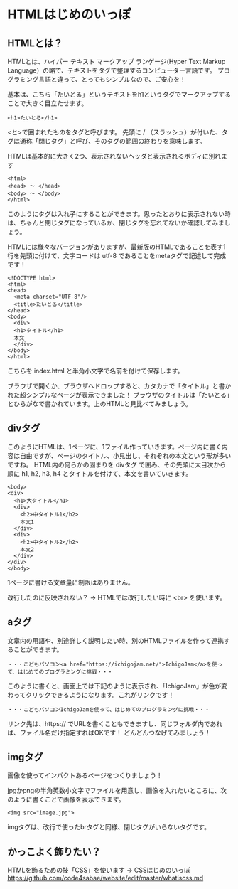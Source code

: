 # HTMLはじめのいっぽ

## HTMLとは？

HTMLとは、ハイパー テキスト マークアップ ランゲージ(Hyper Text Markup Language）の略で、テキストをタグで整理するコンピューター言語です。
プログラミング言語と違って、とってもシンプルなので、ご安心を！

基本は、こちら「たいとる」というテキストをh1というタグでマークアップすることで大きく目立たせます。
```
<h1>たいとる</h1>
```
&lt;と&gt;で囲まれたものをタグと呼びます。
先頭に / （スラッシュ）が付いた、タグは通称「閉じタグ」と呼び、そのタグの範囲の終わりを意味します。

HTMLは基本的に大きく2つ、表示されないヘッダと表示されるボディに別れます
```
<html>
<head> 〜 </head>
<body> 〜 </body>
</html>
```
このようにタグは入れ子にすることができます。思ったとおりに表示されない時は、ちゃんと閉じタグになっているか、閉じタグを忘れてないか確認してみましょう。

HTMLには様々なバージョンがありますが、最新版のHTMLであることを表す1行を先頭に付けて、文字コードは utf-8 であることをmetaタグで記述して完成です！

```
<!DOCTYPE html>
<html>
<head>
  <meta charset="UTF-8"/>
  <title>たいとる</title>
</head>
<body>
  <div>
  <h1>タイトル</h1>
  本文
  </div>
</body>
</html>
```
こちらを index.html と半角小文字で名前を付けて保存します。

ブラウザで開くか、ブラウザへドロップすると、カタカナで「タイトル」と書かれた超シンプルなページが表示できました！
ブラウザのタイトルは「たいとる」とひらがなで書かれています。上のHTMLと見比べてみましょう。

## divタグ

このようにHTMLは、1ページに、1ファイル作っていきます。ページ内に書く内容は自由ですが、ページのタイトル、小見出し、それぞれの本文という形が多いですね。
HTML内の何らかの固まりを divタグ で囲み、その先頭に大目次から順に h1, h2, h3, h4 とタイトルを付けて、本文を書いていきます。

```
<body>
<div>
  <h1>大タイトル</h1>
  <div>
    <h2>中タイトル1</h2>
    本文1
  </div>
  <div>
    <h2>中タイトル2</h2>
    本文2
  </div>
</div>
</body>
```
1ページに書ける文章量に制限はありません。

改行したのに反映されない？ → HTMLでは改行したい時に &lt;br&gt; を使います。

## aタグ

文章内の用語や、別途詳しく説明したい時、別のHTMLファイルを作って連携することができます。

```
・・・こどもパソコン<a href="https://ichigojam.net/">IchigoJam</a>を使って、はじめてのプログラミングに挑戦・・・
```
このように書くと、画面上では下記のように表示され、「IchigoJam」が色が変わってクリックできるようになります。これがリンクです！
```
・・・こどもパソコンIchigoJamを使って、はじめてのプログラミングに挑戦・・・
```
リンク先は、https:// でURLを書くこともできますし、同じフォルダ内であれば、ファイル名だけ指定すればOKです！
どんどんつなげてみましょう！

## imgタグ

画像を使ってインパクトあるページをつくりましょう！

jpgかpngの半角英数小文字でファイルを用意し、画像を入れたいところに、次のように書くことで画像を表示できます。
```
<img src="image.jpg">
```
imgタグは、改行で使ったbrタグと同様、閉じタグがいらないタグです。

## かっこよく飾りたい？

HTMLを飾るための技「CSS」を使います → CSSはじめのいっぽ  
https://github.com/code4sabae/website/edit/master/whatiscss.md  
